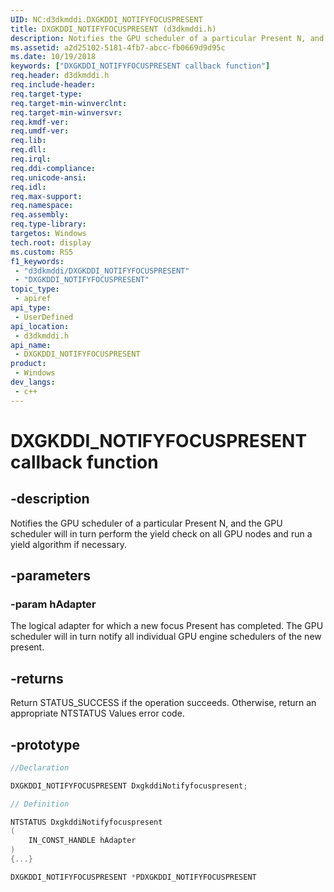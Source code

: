 ```yaml
---
UID: NC:d3dkmddi.DXGKDDI_NOTIFYFOCUSPRESENT
title: DXGKDDI_NOTIFYFOCUSPRESENT (d3dkmddi.h)
description: Notifies the GPU scheduler of a particular Present N, and the GPU scheduler will in turn perform the yield check on all GPU nodes and run a yield algorithm if necessary.
ms.assetid: a2d25102-5181-4fb7-abcc-fb0669d9d95c
ms.date: 10/19/2018
keywords: ["DXGKDDI_NOTIFYFOCUSPRESENT callback function"]
req.header: d3dkmddi.h
req.include-header: 
req.target-type: 
req.target-min-winverclnt: 
req.target-min-winversvr: 
req.kmdf-ver: 
req.umdf-ver: 
req.lib: 
req.dll: 
req.irql: 
req.ddi-compliance: 
req.unicode-ansi: 
req.idl: 
req.max-support: 
req.namespace: 
req.assembly: 
req.type-library: 
targetos: Windows
tech.root: display
ms.custom: RS5
f1_keywords:
 - "d3dkmddi/DXGKDDI_NOTIFYFOCUSPRESENT"
 - "DXGKDDI_NOTIFYFOCUSPRESENT"
topic_type:
 - apiref
api_type:
 - UserDefined
api_location:
 - d3dkmddi.h
api_name:
 - DXGKDDI_NOTIFYFOCUSPRESENT
product:
 - Windows
dev_langs:
 - c++
---
```


# DXGKDDI_NOTIFYFOCUSPRESENT callback function

## -description

Notifies the GPU scheduler of a particular Present N, and the GPU scheduler will in turn perform the yield check on all GPU nodes and run a yield algorithm if necessary.

## -parameters

### -param hAdapter

The logical adapter for which a new focus Present has completed. The GPU scheduler will in turn notify all individual GPU engine schedulers of the new present.

## -returns

Return STATUS_SUCCESS if the operation succeeds. Otherwise, return an appropriate NTSTATUS Values error code.

## -prototype

```cpp
//Declaration

DXGKDDI_NOTIFYFOCUSPRESENT DxgkddiNotifyfocuspresent;

// Definition

NTSTATUS DxgkddiNotifyfocuspresent
(
	IN_CONST_HANDLE hAdapter
)
{...}

DXGKDDI_NOTIFYFOCUSPRESENT *PDXGKDDI_NOTIFYFOCUSPRESENT


```


